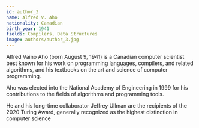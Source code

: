 ```yaml
---
id: author_3
name: Alfred V. Aho
nationality: Canadian
birth_year: 1941
fields: Compilers, Data Structures
image: authors/author_3.jpg
---
```


Alfred Vaino Aho (born August 9, 1941) is a Canadian computer scientist best known for his work on programming languages, compilers, and related algorithms, and his textbooks on the art and science of computer programming.

Aho was elected into the National Academy of Engineering in 1999 for his contributions to the fields of algorithms and programming tools.

He and his long-time collaborator Jeffrey Ullman are the recipients of the 2020 Turing Award, generally recognized as the highest distinction in computer science